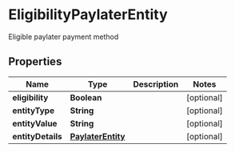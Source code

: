

# EligibilityPaylaterEntity

Eligible paylater payment method

## Properties

| Name | Type | Description | Notes |
|------------ | ------------- | ------------- | -------------|
|**eligibility** | **Boolean** |  |  [optional] |
|**entityType** | **String** |  |  [optional] |
|**entityValue** | **String** |  |  [optional] |
|**entityDetails** | [**PaylaterEntity**](PaylaterEntity.md) |  |  [optional] |



